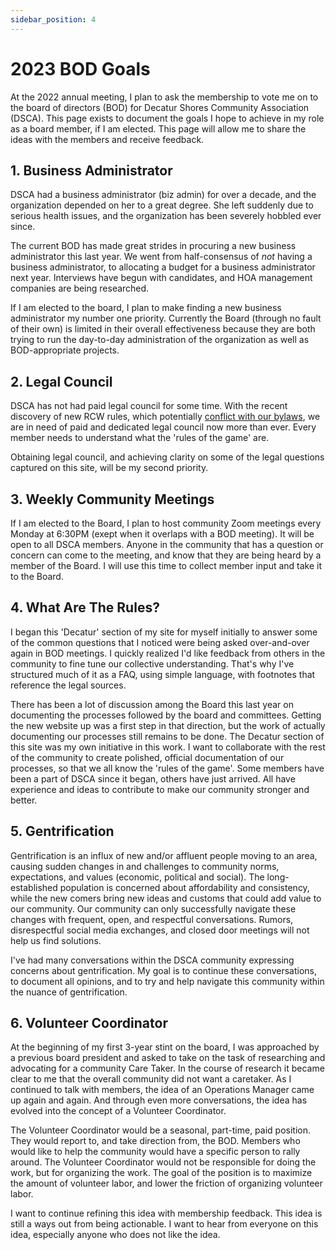 ```yaml
---
sidebar_position: 4
---
```


# 2023 BOD Goals

At the 2022 annual meeting, I plan to ask the membership to vote me on to the board of directors (BOD) for Decatur Shores Community Association (DSCA). This page exists to document the goals I hope to achieve in my role as a board member, if I am elected. This page will allow me to share the ideas with the members and receive feedback.

## 1. Business Administrator

DSCA had a business administrator (biz admin) for over a decade, and the organization depended on her to a great degree. She left suddenly due to serious health issues, and the organization has been severely hobbled ever since.

The current BOD has made great strides in procuring a new business administrator this last year. We went from half-consensus of *not* having a business administrator, to allocating a budget for a business administrator next year. Interviews have begun with candidates, and HOA management companies are being researched.

If I am elected to the board, I plan to make finding a new business administrator my number one priority. Currently the Board (through no fault of their own) is limited in their overall effectiveness because they are both trying to run the day-to-day administration of the organization as well as BOD-appropriate projects.

## 2. Legal Council

DSCA has not had paid legal council for some time. With the recent discovery of new RCW rules, which potentially [conflict with our bylaws](http://localhost:3000/docs/dectur/dsca-governance-faq#how-are-dues-determined), we are in need of paid and dedicated legal council now more than ever. Every member needs to understand what the 'rules of the game' are.

Obtaining legal council, and achieving clarity on some of the legal questions captured on this site, will be my second priority.

## 3. Weekly Community Meetings

If I am elected to the Board, I plan to host community Zoom meetings every Monday at 6:30PM (exept when it overlaps with a BOD meeting). It will be open to all DSCA members. Anyone in the community that has a question or concern can come to the meeting, and know that they are being heard by a member of the Board. I will use this time to collect member input and take it to the Board.

## 4. What Are The Rules?

I began this 'Decatur' section of my site for myself initially to answer some of the common questions that I noticed were being asked over-and-over again in BOD meetings. I quickly realized I'd like feedback from others in the community to fine tune our collective understanding. That's why I've structured much of it as a FAQ, using simple language, with footnotes that reference the legal sources.

There has been a lot of discussion among the Board this last year on documenting the processes followed by the board and committees. Getting the new website up was a first step in that direction, but the work of actually documenting our processes still remains to be done. The Decatur section of this site was my own initiative in this work. I want to collaborate with the rest of the community to create polished, official documentation of our processes, so that we all know the 'rules of the game'. Some members have been a part of DSCA since it began, others have just arrived. All have experience and ideas to contribute to make our community stronger and better.

## 5. Gentrification

Gentrification is an influx of new and/or affluent people moving to an area, causing sudden changes in and challenges to community norms, expectations, and values (economic, political and social). The long-established population is concerned about affordability and consistency, while the new comers bring new ideas and customs that could add value to our community. Our community can only successfully navigate these changes with frequent, open, and respectful conversations. Rumors, disrespectful social media exchanges, and closed door meetings will not help us find solutions.

I've had many conversations within the DSCA community expressing concerns about gentrification. My goal is to continue these conversations, to document all opinions, and to try and help navigate this community within the nuance of gentrification.

## 6. Volunteer Coordinator

At the beginning of my first 3-year stint on the board, I was approached by a previous board president and asked to take on the task of researching and advocating for a community Care Taker. In the course of research it became clear to me that the overall community did not want a caretaker. As I continued to talk with members, the idea of an Operations Manager came up again and again.  And through even more conversations, the idea has evolved into the concept of a Volunteer Coordinator.

The Volunteer Coordinator would be a seasonal, part-time, paid position. They would report to, and take direction from, the BOD. Members who would like to help the community would have a specific person to rally around. The Volunteer Coordinator would not be responsible for doing the work, but for organizing the work. The goal of the position is to maximize the amount of volunteer labor, and lower the friction of organizing volunteer labor.

I want to continue refining this idea with membership feedback. This idea is still a ways out from being actionable. I want to hear from everyone on this idea, especially anyone who does not like the idea.
